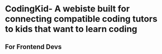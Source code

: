# CodingKid- A webiste built for connecting compatible coding tutors to kids that want to learn coding


## For Frontend Devs


